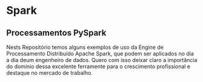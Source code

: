 # Spark
## Processamentos PySpark
Nests Repositório temos alguns exemplos de uso da Engine de Processamento Distribuído Apache Spark, que podem ser aplicados no dia a dia deum engenheiro de dados.
Quero com isso deixar claro a importância do domínio dessa excelente ferramente para o crescimento profissional e destaque no mercado de trabalho.
